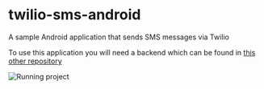 # twilio-sms-android
A sample Android application that sends SMS messages via Twilio

To use this application you will need a backend which can be found in [this other repository](https://github.com/mplacona/twilio-sms-spark)

![Running project](https://github.com/mplacona/twilio-sms-android/blob/master/ahoy-from-twilio.gif)
